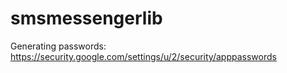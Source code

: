 # smsmessengerlib


Generating passwords:
https://security.google.com/settings/u/2/security/apppasswords
